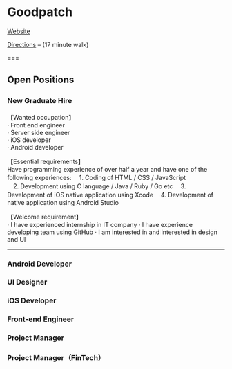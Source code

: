 # Goodpatch

[Website](https://goodpatch.com/studios/tokyo)

[Directions](https://goo.gl/maps/9D9eAQoQkwR2) – (17 minute walk)

===

## Open Positions

### New Graduate Hire　
【Wanted occupation】  
· Front end engineer  
· Server side engineer  
· iOS developer  
· Android developer 

【Essential requirements】   
Have programming experience of over half a year and have one  of the following experiences:
　1. Coding of HTML / CSS / JavaScript  
　2. Development using C language / Java / Ruby / Go etc 
　3. Development of  iOS native application using Xcode 
　4. Development of  native application using Android Studio 

【Welcome requirement】  
· I have experienced internship in IT company 
· I have experience developing team using GitHub 
· I am interested in and interested in design and UI 
***

### Android Developer

### UI Designer

### iOS Developer

### Front-end Engineer

### Project Manager

### Project Manager（FinTech）


